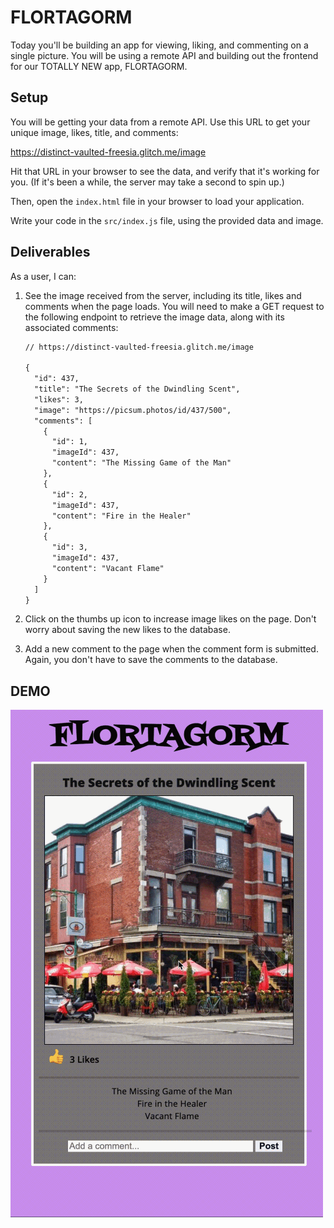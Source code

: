 # FLORTAGORM

Today you'll be building an app for viewing, liking, and commenting on a single
picture. You will be using a remote API and building out the frontend for our
TOTALLY NEW app, FLORTAGORM.

## Setup

You will be getting your data from a remote API. Use this URL to get your unique image, likes, title, and comments:

https://distinct-vaulted-freesia.glitch.me/image 

Hit that URL in your browser to see the data, and verify that it's working for you. (If it's been a while, the server may take a second to spin up.)

Then, open the `index.html` file in your browser to load your application.

Write your code in the `src/index.js` file, using the provided data and image.

## Deliverables

As a user, I can:

1. See the image received from the server, including its title, likes and
   comments when the page loads. You will need to make a GET request to the
   following endpoint to retrieve the image data, along with its associated
   comments:

   ```txt
   // https://distinct-vaulted-freesia.glitch.me/image

   {
     "id": 437,
     "title": "The Secrets of the Dwindling Scent",
     "likes": 3,
     "image": "https://picsum.photos/id/437/500",
     "comments": [
       {
         "id": 1,
         "imageId": 437,
         "content": "The Missing Game of the Man"
       },
       {
         "id": 2,
         "imageId": 437,
         "content": "Fire in the Healer"
       },
       {
         "id": 3,
         "imageId": 437,
         "content": "Vacant Flame"
       }
     ]
   }
   ```

2. Click on the thumbs up icon to increase image likes on the page. Don't worry about saving the new likes to the database.

3. Add a new comment to the page when the comment form is submitted. Again, you don't have to save the comments to the database.

## DEMO

![demo gif](assets/flort.gif)